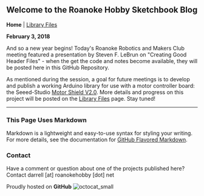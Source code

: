 ## Welcome to the Roanoke Hobby Sketchbook Blog 

**Home** | [Library Files](Page2.md)

**February 3, 2018**

And so a new year begins! Today's Roanoke Robotics and Makers Club meeting
featured a presentation by Steven F. LeBrun on "Creating Good Header Files" -
when the get the code and notes become available, they will be posted here
in this GitHub Repository.

As mentioned during the session, a goal for future meetings is to develop
and publish a working Arduino library for use with a motor controller board:
the Seeed-Studio [Motor Shield V2.0](http://wiki.seeed.cc/Motor_Shield_V2.0/).
More details and progress on this project will be posted on the 
[Library Files](Page2.md) page.  Stay tuned! 

* * *
### This Page Uses Markdown

Markdown is a lightweight and easy-to-use syntax for styling your writing. 
For more details, see the documentation for [GitHub Flavored Markdown](https://guides.github.com/features/mastering-markdown/).

### Contact

Have a comment or question about one of the projects published here? Contact darrell [at] roanokehobby [dot] net

Proudly hosted on **GitHub** ![octocat_small](https://user-images.githubusercontent.com/16419894/27620843-839a2fa6-5b9a-11e7-9ebc-76a8e713b7f7.png)


